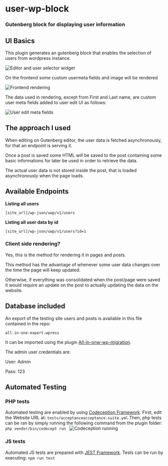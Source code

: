 # user-wp-block
### Gutenberg block for displaying user information

## UI Basics

This plugin generates an gutenberg block that enables the selection of users from wordpress instance.

![Editor and user selector widget](https://i.imgur.com/fG05JSA.png)


On the frontend some custom usermeta fields and image will be rendered

![Frontend rendering](https://i.imgur.com/ISwu1ca.png)


The data used in rendering, except from First and Last name, are custom user meta fields added to user edit UI as follows: 

![User edit meta fields](https://i.imgur.com/Lougm3W.png)


## The approach I used

When editing on Gutenberg editor, the user data is fetched asynchronously, for that an endpoint is serving it.

Once a post is saved some HTML will be saved to the post containing some basic informations for later be used in order to retrieve the data.

The actual user data is not stored inside the post, that is loaded asynchronously when the page loads.

## Available Endpoints

**Listing all users**

`[site_url]/wp-json/uwp/v1/users`

**Listing all user data by id**

`[site_url]/wp-json/uwp/v1/users?id=1`

### Client side rendering?
Yes, this is the method for rendering it in pages and posts.

This method has the advantage of whenever some user data changes over the time the page will keep updated.

Otherwise, if everything was consolidated when the post/page were saved it would require an update on the post to actually updating the data on the website.


## Database included
An export of the testing site users and posts is available in this file contained in the repo:

`all-in-one-export.wpress`

It can be imported using the plugin [All-in-onw-wp-migration](https://wordpress.org/plugins/all-in-one-wp-migration/).

The admin user credentials are:

User: Admin

Pass: 123

## Automated Testing

### PHP tests
Automated testing are enabled by using [Codeception Framework](https://codeception.com/).
First, edit the Website URL at:
`tests/acceptanceacceptance.suite.yml`
Then, php tests can be ran by simply running the following command from the plugin folder:
`php vendor/bin/codecept run `
![Codeception running](https://i.imgur.com/lVY1j80.png)


### JS tests
Automated JS tests are prepared with [JEST Framework](https://jestjs.io/).
Tests can be run by executing:
`npm run test`


